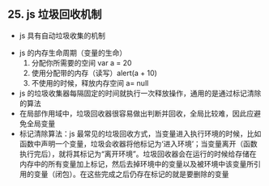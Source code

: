 ## 25. js 垃圾回收机制

* js 具有自动垃圾收集的机制

- js 的内存生命周期（变量的生命）
  1.  分配你所需要的空间 var a = 20
  2.  使用分配带的内存（读写）alert(a + 10)
  3.  不使用的时候，释放内存空间 a= null
- js 的垃圾收集器每隔固定的时间就执行一次释放操作，通用的是通过标记清除的算法
- 在局部作用域中，垃圾回收器很容易做出判断并回收，全局比较难，因此应避免全局变量
- 标记清除算法：js 最常见的垃圾回收方式，当变量进入执行环境的时候，比如函数中声明一个变量，垃圾会收器将他标记为‘进入环境’；当变量离开（函数执行完后），就将其标记为“离开环境”。垃圾回收器会在运行的时候给存储在内存中的所有变量加上标记，然后去掉环境中的变量以及被环境中该变量所引用的变量（闭包）。在这些完成之后仍存在标记的就是要删除的变量

